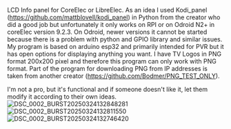 

LCD Info panel for CoreElec or LibreElec. As an idea I used Kodi_panel (https://github.com/mattblovell/kodi_panel) in Python from the creator who did a good job but unfortunately it only works on RPI or on Odroid N2+ in coreElec version 9.2.3. On Odroid, newer versions it cannot be started because there is a problem with python and GPIO library and similar issues. My program is based on arduino esp32 and primarily intended for PVR but it has open options for displaying anything you want. I have TV Logos in PNG format 200x200 pixel and therefore this program can only work with PNG format. Part of the program for downloading PNG from IP addresses is taken from another creator (https://github.com/Bodmer/PNG_TEST_ONLY).

I'm not a pro, but it's functional and if someone doesn't like it, let them modify it according to their own ideas.
![DSC_0002_BURST20250324132848281](https://github.com/user-attachments/assets/a63ba8ce-d0a4-495e-9509-8fc8bb3e1ffd)
![DSC_0002_BURST20250324132811550](https://github.com/user-attachments/assets/fa52204c-ce6b-46d8-a76f-fa5580068c04)
![DSC_0002_BURST20250324132746420](https://github.com/user-attachments/assets/e3b282df-d6d9-4be4-8883-a0eac357ba44)
